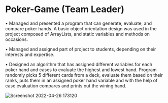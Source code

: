 # Poker-Game (Team Leader)
• Managed and presented a program that can generate, evaluate, and compare poker hands. A basic object orientation design was used in the project composed of ArrayLists, and static variables and methods on occasions.

• Managed and assigned part of project to students, depending on their interests and expertise.

• Designed an algorithm that has assigned different variables for each poker hand and cases to evaluate the highest and lowest hand. Program randomly picks 5 different cards from a deck, evaluate them based on their ranks, puts them in an assigned poker hand variable and with the help of case evaluation compares and prints out the wining hand.

![Screenshot 2022-04-26 173120](https://user-images.githubusercontent.com/97010233/165395952-f2be52ab-c319-4232-b61b-0d41c844ed8c.png)
